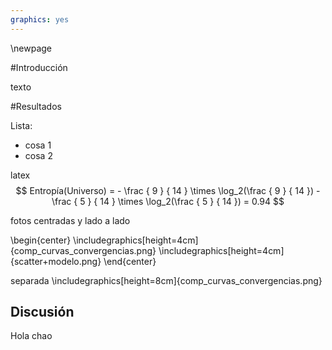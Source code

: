 ```yaml
---
graphics: yes
---
```


\newpage

#Introducción

texto

#Resultados

Lista:

* cosa 1
* cosa 2 

latex
$$
    Entropía(Universo) = - \frac { 9 } { 14 } \times \log_2(\frac { 9 } { 14 }) - \frac { 5 } { 14 } \times \log_2(\frac { 5 } { 14 }) = 0.94
$$

fotos centradas y lado a lado

\begin{center}
\includegraphics[height=4cm]{comp_curvas_convergencias.png}
\includegraphics[height=4cm]{scatter+modelo.png}
\end{center}

separada
\includegraphics[height=8cm]{comp_curvas_convergencias.png}

## Discusión

Hola chao